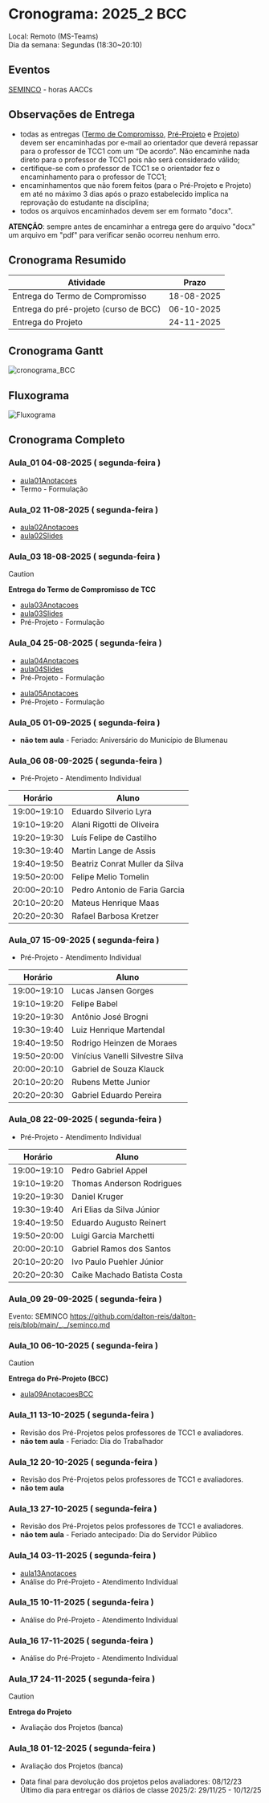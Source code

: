 # Cronograma:  2025_2 BCC  
  
Local:  Remoto (MS-Teams)  
Dia da semana:  Segundas (18:30\~20:10)  
  
<!-- [ ] Aviso: Inicio das aulas <> -->  
  
## Eventos  
  
<!--[Semana Acadêmica](https://github.com/dalton-reis/dalton-reis/blob/main/_._/semanaAcademica.md "Semana Acadêmica") - horas AACCs  -->  
[SEMINCO](https://github.com/dalton-reis/dalton-reis/blob/main/_._/seminco.md "SEMINCO") - horas AACCs  
  
## Observações de Entrega  
  
- todas as entregas ([Termo de Compromisso](../Aulas/aula01Anotacoes.md#termo-de-compromisso "Termo de Compromisso"), [Pré-Projeto](../Aulas/aula02Anotacoes.md#modelos-projetos "Pré-Projeto") e [Projeto](../Aulas/aula02Anotacoes.md#modelos-projetos "Projeto")) devem ser encaminhadas por e-mail ao orientador que deverá repassar para o professor de TCC1 com um “De acordo”. Não encaminhe nada direto para o professor de TCC1 pois não será considerado válido;  
- certifique-se com o professor de TCC1 se o orientador fez o encaminhamento para o professor de TCC1;  
- encaminhamentos que não forem feitos (para o Pré-Projeto e Projeto) em até no máximo 3 dias após o prazo estabelecido implica na reprovação do estudante na disciplina;  
- todos os arquivos encaminhados devem ser em formato "docx".  
  
**ATENÇÃO**: sempre antes de encaminhar a entrega gere do arquivo "docx" um arquivo em "pdf" para verificar senão ocorreu nenhum erro.  
  
## Cronograma Resumido  
  
| Atividade | Prazo |  
|--- | ---- |  
| Entrega do Termo de Compromisso |  18-08-2025  |  
| Entrega do pré-projeto (curso de BCC) |  06-10-2025  |  
| Entrega do Projeto |  24-11-2025  |  
  
## Cronograma Gantt  
  
![cronograma_BCC](../../svg/_BCC/Cronogramas/cronograma_BCC.svg "cronograma_BCC")
  
## Fluxograma  
  
![Fluxograma](cronogramaFluxograma.drawio.svg "fluxograma")  
  
## Cronograma Completo  
  
### Aula_01 04-08-2025  ( segunda-feira )  
  
<!-- \[AVISO] Termo atraso https://github.com/dalton-reis/disciplinaTCC1Privado/projects/1#card-67011391 -->  
- [aula01Anotacoes](../Aulas/aula01Anotacoes.md "aula01Anotacoes")  
- Termo - Formulação  
  
### Aula_02 11-08-2025  ( segunda-feira )  
  
- [aula02Anotacoes](../Aulas/aula02Anotacoes.md "aula02Anotacoes")  
- [aula02Slides](../Aulas/aula02Slides.pdf "aula02Slides")  
  
### Aula_03 18-08-2025  ( segunda-feira )  
  
> [!CAUTION]  
> **Entrega do Termo de Compromisso de TCC**  
  
- [aula03Anotacoes](../Aulas/aula03Anotacoes.md "aula03Anotacoes")  
- [aula03Slides](../Aulas/aula03Slides.pdf "aula03Slides")  
- Pré-Projeto - Formulação  
  
### Aula_04 25-08-2025  ( segunda-feira )  
  
<!-- \[AVISO] Orientadores https://github.com/dalton-reis/disciplinaTCC1Privado/projects/1#card-67524750 -->  
- [aula04Anotacoes](../Aulas/aula04Anotacoes.md "aula04Anotacoes")  
- [aula04Slides](../Aulas/aula04Slides.pdf "aula04Slides")  
- Pré-Projeto - Formulação  
  
<!-- \[AVISO] banca BCC https://github.com/dalton-reis/disciplinaTCC1Privado/projects/1#card-67445813 -->  
- [aula05Anotacoes](../Aulas/aula05Anotacoes.md "aula05Anotacoes")  
- Pré-Projeto - Formulação  
  
### Aula_05 01-09-2025  ( segunda-feira )  
  
- **não tem aula**  - Feriado: Aniversário do Município de Blumenau  
  
### Aula_06 08-09-2025  ( segunda-feira )  
  
<!-- \[AVISO] Atendimento BCC: https://github.com/dalton-reis/disciplinaTCC1Privado/projects/1#card-85660899 -->  
- Pré-Projeto - Atendimento Individual  

| Horário | Aluno |  
| -- | --- |  
| 19:00~19:10 | Eduardo Silverio Lyra |  
| 19:10~19:20 | Alani Rigotti de Oliveira |  
| 19:20~19:30 | Luís Felipe de Castilho |  
| 19:30~19:40 | Martin Lange de Assis |  
| 19:40~19:50 | Beatriz Conrat Muller da Silva |  
| 19:50~20:00 | Felipe Melio Tomelin |  
| 20:00~20:10 | Pedro Antonio de Faria Garcia |  
| 20:10~20:20 | Mateus Henrique Maas |  
| 20:20~20:30 | Rafael Barbosa Kretzer |  
  
### Aula_07 15-09-2025  ( segunda-feira )  
  
- Pré-Projeto - Atendimento Individual  

| Horário | Aluno |  
| -- | --- |  
| 19:00~19:10 | Lucas Jansen Gorges |  
| 19:10~19:20 | Felipe Babel |  
| 19:20~19:30 | Antônio José Brogni |  
| 19:30~19:40 | Luiz Henrique Martendal |  
| 19:40~19:50 | Rodrigo Heinzen de Moraes |  
| 19:50~20:00 | Vinícius Vanelli Silvestre Silva |  
| 20:00~20:10 | Gabriel de Souza Klauck |  
| 20:10~20:20 | Rubens Mette Junior |  
| 20:20~20:30 | Gabriel Eduardo Pereira |  
  
### Aula_08 22-09-2025  ( segunda-feira )  
  
- Pré-Projeto - Atendimento Individual  

| Horário | Aluno |  
| -- | --- |  
| 19:00~19:10 | Pedro Gabriel Appel |  
| 19:10~19:20 | Thomas Anderson Rodrigues |  
| 19:20~19:30 | Daniel Kruger |  
| 19:30~19:40 | Ari Elias da Silva Júnior |  
| 19:40~19:50 | Eduardo Augusto Reinert |  
| 19:50~20:00 | Luigi Garcia Marchetti |  
| 20:00~20:10 | Gabriel Ramos dos Santos |  
| 20:10~20:20 | Ivo Paulo Puehler Júnior |  
| 20:20~20:30 | Caike Machado Batista Costa |  
  
### Aula_09 29-09-2025  ( segunda-feira )  
  
Evento: SEMINCO <https://github.com/dalton-reis/dalton-reis/blob/main/_._/seminco.md>  
  
### Aula_10 06-10-2025  ( segunda-feira )  
  
> [!CAUTION]  
> **Entrega do Pré-Projeto (BCC)**  
  
- [aula09AnotacoesBCC](../Aulas/aula09AnotacoesBCC.md "aula09AnotacoesBCC")  
  
### Aula_11 13-10-2025  ( segunda-feira )  
  
<!-- \[ ] Revisão dos Pré-Projetos: https://github.com/dalton-reis/disciplinaTCC1Privado/projects/1#card-86157761 -->  
- Revisão dos Pré-Projetos pelos professores de TCC1 e avaliadores.  
- **não tem aula**  - Feriado: Dia do Trabalhador  
  
### Aula_12 20-10-2025  ( segunda-feira )  
  
- Revisão dos Pré-Projetos pelos professores de TCC1 e avaliadores.  
- **não tem aula**  
  
### Aula_13 27-10-2025  ( segunda-feira )  
  
- Revisão dos Pré-Projetos pelos professores de TCC1 e avaliadores.  
- **não tem aula** - Feriado antecipado: Dia do Servidor Público  
  
### Aula_14 03-11-2025  ( segunda-feira )  
  
- [aula13Anotacoes](../Aulas/aula13Anotacoes.md "aula13Anotacoes")  
- Análise do Pré-Projeto - Atendimento Individual  
  
### Aula_15 10-11-2025  ( segunda-feira )  
  
- Análise do Pré-Projeto - Atendimento Individual  
  
### Aula_16 17-11-2025  ( segunda-feira )  
  
- Análise do Pré-Projeto - Atendimento Individual  
  
### Aula_17 24-11-2025  ( segunda-feira )  
  
> [!CAUTION]  
> **Entrega do Projeto**  
  
- Avaliação dos Projetos (banca)  
  
### Aula_18 01-12-2025  ( segunda-feira )  
  
- Avaliação dos Projetos (banca)  
  
<!-- [ ] Aviso: DION: fechar notas <> -->  
- Data final para devolução dos projetos pelos avaliadores:  08/12/23  
Último dia para entregar os diários de classe 2025/2: 29/11/25 - 10/12/25  
  